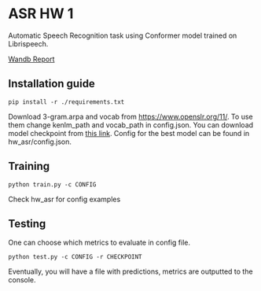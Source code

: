 # ASR HW 1

Automatic Speech Recognition task using Conformer model trained on Librispeech.

[Wandb Report](https://wandb.ai/kkorolev/asr_project/reports/-1--Vmlldzo1Nzg5NTQ2)

## Installation guide

```shell
pip install -r ./requirements.txt
```

Download 3-gram.arpa and vocab from https://www.openslr.org/11/. To use them change kenlm_path and vocab_path in config.json. You can download model checkpoint from [this link](https://drive.google.com/file/d/1DBNBP8ap7NvWtEQ8g4GrnEXstz-UG3-m/view?usp=sharing). Config for the best model can be found in hw_asr/config.json.

## Training
```shell
python train.py -c CONFIG
```
Check hw_asr for config examples

## Testing
One can choose which metrics to evaluate in config file.
```shell
python test.py -c CONFIG -r CHECKPOINT
```
Eventually, you will have a file with predictions, metrics are outputted to the console.
